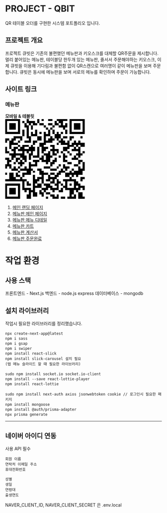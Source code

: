 # PROJECT - QBIT

QR 테이블 오더를 구현한 시스템 포트폴리오 입니다.

## 프로젝트 개요

프로젝트 큐빗은 기존의 불편했던 메뉴판과 키오스크를 대체할 QR주문을 제시합니다. 멀리 붙어있는 메뉴판, 테이블당 한두개 있는 메뉴판, 줄서서 주문해야하는 키오스크, 이제 큐빗을 이용해 기다림과 불편함 없이 QR스캔으로 여러명이 같이 메뉴판을 보며 주문합니다. 큐빗은 동시에 메뉴판을 보며 서로의 메뉴를 확인하며 주문이 가능합니다.

## 사이트 링크

### 메뉴판

**모바일 & 테블릿**  
![사이트 QR](qr.png)

1. [메인 랜딩 페이지](https://project-qbit.vercel.app/)
2. [메뉴판 메인 페이지](https://project-qbit.vercel.app/main)
3. [메뉴판 메뉴 디테일](https://project-qbit.vercel.app/detail?id=1)
4. [메뉴판 카트](https://project-qbit.vercel.app/bag)
5. [메뉴판 계산서](https://project-qbit.vercel.app/result)
6. [메뉴판 주문완료](https://project-qbit.vercel.app/complete)

# 작업 환경

## 사용 스택

프론트엔드 - Next.js
백엔드 - node.js express
데이터베이스 - mongodb

## 설치 라이브러리

작업시 필요한 라이브러리를 정리했습니다.

```
npx create-next-app@latest
npm i sass
npm i gsap
npm i swiper
npm install react-slick
npm install slick-carousel 설치 필요
(탭 메뉴 슬라이드 할 때 필요한 라이브러리)

sudo npm install socket.io socket.io-client
npm install --save react-lottie-player
npm install react-lottie

sudo npm install next-auth axios jsonwebtoken cookie // 로그인시 필요한 패키지
npm install mongoose
npm install @auth/prisma-adapter
npx prisma generate

```

---

## 네이버 아이디 연동

사용 API 필수

```
회원 이름
연락처 이메일 주소
휴대전화번호
```

```선택
성별
생일
연령대
출생연도
```

NAVER_CLIENT_ID, NAVER_CLIENT_SECRET 은 .env.local
